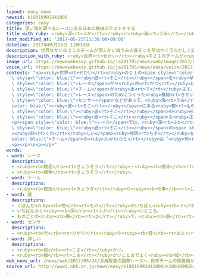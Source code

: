 ```yaml
---
layout: easy_news
newsid: k10010992841000
categories: easy
title: 深い海を調べるレースに出る日本の機械のテストをする
title_with_ruby: <ruby>深<rt>ふか</rt></ruby>い<ruby>海<rt>うみ</rt></ruby>を<ruby>調<rt>しら</rt></ruby>べるレースに<ruby>出<rt>で</rt></ruby>る<ruby>日本<rt>にっぽん</rt></ruby>の<ruby>機械<rt>きかい</rt></ruby>のテストをする
last_modified_at: '2017-05-25T11:30:00+09:00'
datetime: 2017年05月25日 11時30分
description: 世界せかいの２１のチームが深ふかい海うみの底そこを早はやく正ただしく調しらべるレースが９月がつにあります。
description_with_ruby: <ruby>世界<rt>せかい</rt></ruby>の２１のチームが<ruby>深<rt>ふか</rt></ruby>い<ruby>海<rt>うみ</rt></ruby>の<ruby>底<rt>そこ</rt></ruby>を<ruby>早<rt>はや</rt></ruby>く<ruby>正<rt>ただ</rt></ruby>しく<ruby>調<rt>しら</rt></ruby>べるレースが９<ruby>月<rt>がつ</rt></ruby>にあります。
image_url: https://newswebeasy.github.io/ja201705/news/web/image/2017/05/25/k10010992841000.jpg
voice_url: https://newswebeasy.github.io/ja201705/news/easy/voice/2017/05/25/k10010992841000.mp3
contents: "<p><ruby>世界<rt>せかい</rt></ruby>の２１の<span style=\"color: blue;\">チーム</span>が<ruby>深<rt>ふか</rt></ruby>い<ruby>海<rt>うみ</rt></ruby>の<span\
  \ style=\"color: blue;\"><ruby>底<rt>そこ</rt></ruby></span>を<ruby>早<rt>はや</rt></ruby>く<ruby>正<rt>ただ</rt></ruby>しく<ruby>調<rt>しら</rt></ruby>べる<span\
  \ style=\"color: blue;\">レース</span>が９<ruby>月<rt>がつ</rt></ruby>にあります。<ruby>日本<rt>にっぽん</rt></ruby>からは、<ruby>海洋研究開発機構<rt>かいようけんきゅうかいはつきこう</rt></ruby>などがつくった「ＫＵＲＯＳＨＩＯ」という<span\
  \ style=\"color: blue;\">チーム</span>が<ruby>出<rt>で</rt></ruby>ます。</p>\n<p>２３<ruby>日<rt>にち</rt></ruby>、<ruby>静岡県<rt>しずおかけん</rt></ruby><ruby>沼津市<rt>ぬまづし</rt></ruby>の<ruby>海<rt>うみ</rt></ruby>で、<span\
  \ style=\"color: blue;\">レース</span>のためにつくった<ruby>機械<rt>きかい</rt></ruby>のテストをしました。この<ruby>機械<rt>きかい</rt></ruby>には<span\
  \ style=\"color: blue;\">センサー</span>などがあって、<ruby>海<rt>うみ</rt></ruby>の<span style=\"\
  color: blue;\"><ruby>底<rt>そこ</rt></ruby></span>にある<ruby>物<rt>もの</rt></ruby>や<ruby>水<rt>みず</rt></ruby>の<ruby>動<rt>うご</rt></ruby>き<ruby>方<rt>かた</rt></ruby>がわかります。そして、どのように<ruby>進<rt>すす</rt></ruby>んだらいいかを<ruby>機械<rt>きかい</rt></ruby>が<ruby>自分<rt>じぶん</rt></ruby>で<ruby>考<rt>かんが</rt></ruby>えながら、<ruby>海<rt>うみ</rt></ruby>の<span\
  \ style=\"color: blue;\"><ruby>底<rt>そこ</rt></ruby></span>の<ruby>形<rt>かたち</rt></ruby>などを<ruby>調<rt>しら</rt></ruby>べます。テストでは、<ruby>深<rt>ふか</rt></ruby>さ２００ｍぐらいの<ruby>海<rt>うみ</rt></ruby>の<span\
  \ style=\"color: blue;\"><ruby>底<rt>そこ</rt></ruby></span>を<ruby>正<rt>ただ</rt></ruby>しく<ruby>調<rt>しら</rt></ruby>べることができるかチェックしました。</p>\n\
  <p><span style=\"color: blue;\">レース</span>では、<ruby>深<rt>ふか</rt></ruby>さ２０００ｍの<ruby>所<rt>ところ</rt></ruby>を<ruby>調<rt>しら</rt></ruby>べて、１６<ruby>時間<rt>じかん</rt></ruby><ruby>以内<rt>いない</rt></ruby>に<ruby>海<rt>うみ</rt></ruby>の<span\
  \ style=\"color: blue;\"><ruby>底<rt>そこ</rt></ruby></span>の<span style=\"color: blue;\"\
  ><ruby>詳<rt>くわ</rt></ruby>しい</span><ruby>地図<rt>ちず</rt></ruby>をつくります。<span style=\"\
  color: blue;\">チーム</span>の<ruby>人<rt>ひと</rt></ruby>は「<ruby>何<rt>なん</rt></ruby><ruby>回<rt>かい</rt></ruby>もテストをして、<ruby>日本<rt>にっぽん</rt></ruby>の<ruby>高<rt>たか</rt></ruby>い<ruby>技術<rt>ぎじゅつ</rt></ruby>を<ruby>世界<rt>せかい</rt></ruby>に<ruby>見<rt>み</rt></ruby>せたいと<ruby>思<rt>おも</rt></ruby>います」と<ruby>話<rt>はな</rt></ruby>していました。</p>\n\
  <p></p>\n<p></p>"
words:
- word: レース
  descriptions:
  - <ruby><rb>競走</rb><rt>きょうそう</rt></ruby>・<ruby><rb>競泳</rb><rt>きょうえい</rt></ruby>などの<ruby><rb>競技</rb><rt>きょうぎ</rt></ruby>。
  - <ruby><rb>競争</rb><rt>きょうそう</rt></ruby>。
- word: チーム
  descriptions:
  - <ruby><rb>競技</rb><rt>きょうぎ</rt></ruby>や<ruby><rb>仕事</rb><rt>しごと</rt></ruby>をするときの、<ruby><rb>組</rb><rt>くみ</rt></ruby>や<ruby><rb>団体</rb><rt>だんたい</rt></ruby>。
- word: 底
  descriptions:
  - くぼんだ<ruby><rb>物</rb><rt>もの</rt></ruby>のいちばん<ruby><rb>下</rb><rt>した</rt></ruby>の<ruby><rb>部分</rb><rt>ぶぶん</rt></ruby>。
  - いちばんおく<ruby><rb>深</rb><rt>ふか</rt></ruby>いところ。
  - ものごとの<ruby><rb>果</rb><rt>は</rt></ruby>て。<ruby><rb>限</rb><rt>かぎ</rt></ruby>り。
- word: センサー
  descriptions:
  - <ruby><rb>光</rb><rt>ひかり</rt></ruby>や<ruby><rb>音</rb><rt>おと</rt></ruby>、<ruby><rb>温度</rb><rt>おんど</rt></ruby>などに<ruby><rb>反応</rb><rt>はんのう</rt></ruby>して、<ruby><rb>電気的</rb><rt>でんきてき</rt></ruby>な<ruby><rb>信号</rb><rt>しんごう</rt></ruby>を<ruby><rb>送</rb><rt>おく</rt></ruby>る<ruby><rb>装置</rb><rt>そうち</rt></ruby>。
- word: 詳しい
  descriptions:
  - <ruby><rb>細</rb><rt>こま</rt></ruby>かい。
  - <ruby><rb>細</rb><rt>こま</rt></ruby>かいことまでよく<ruby><rb>知</rb><rt>し</rt></ruby>っている。
web_news_url: /news/web/2017/05/24/深海探査の国際レースへ-日本チームの探査機が潜水試験/
source_url: http://www3.nhk.or.jp/news/easy/k10010992841000/k10010992841000.html
...
```

